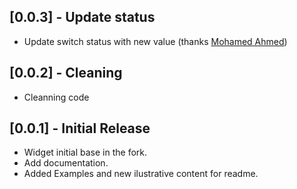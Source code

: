 ## [0.0.3] - Update status

* Update switch status with new value (thanks [Mohamed Ahmed](https://github.com/14mohamedahmed))

## [0.0.2] - Cleaning

* Cleanning code

## [0.0.1] - Initial Release

* Widget initial base in the fork.
* Add documentation.
* Added Examples and new ilustrative content for readme.